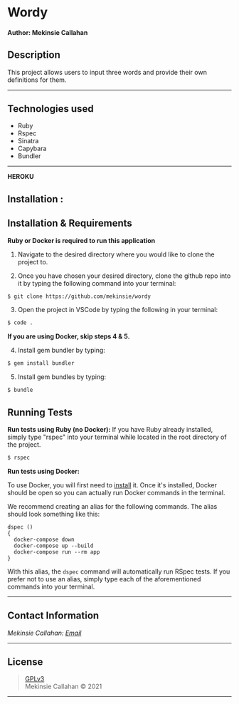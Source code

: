 # Wordy
#### Author: Mekinsie Callahan

## Description
This project allows users to input three words and provide their own definitions for them. 

* * *

## Technologies used

* Ruby
* Rspec
* Sinatra
* Capybara
* Bundler

* * *
**HEROKU**

## Installation :
## Installation & Requirements
**Ruby or Docker is required to run this application**

1. Navigate to the desired directory where you would like to clone the project to.

2. Once you have chosen your desired directory, clone the github repo into it by typing the following command into your terminal:
```bash
$ git clone https://github.com/mekinsie/wordy
```
3. Open the project in VSCode by typing the following in your terminal:

``` bash
$ code .
```
**If you are using Docker, skip steps 4 & 5.**

4. Install gem bundler by typing:

``` bash
$ gem install bundler
```

5. Install gem bundles by typing:

``` bash
$ bundle
```

## Running Tests

**Run tests using Ruby (no Docker):**
If you have Ruby already installed, simply type "rspec" into your terminal while located in the root directory of the project.
``` bash
$ rspec
```

**Run tests using Docker:**

To use Docker, you will first need to [install](https://docs.docker.com/get-docker/) it. Once it's installed, Docker should be open so you can actually run Docker commands in the terminal.

We recommend creating an alias for the following commands. The alias should look something like this:

```
dspec ()
{
  docker-compose down
  docker-compose up --build
  docker-compose run --rm app
}
```

With this alias, the `dspec` command will automatically run RSpec tests. If you prefer not to use an alias, simply type each of the aforementioned commands into your terminal.


<!-- ## Running scripts

**Run scripts in your terminal (must have Ruby already installed):**

* While located in the root directory of the project, type the following in your terminal to run the script:

```bash
$ ruby lib/script.rb
```

**Run scripts in Docker**
* Run the following command: `docker-compose run --rm app ruby lib/script.rb`.
We recommend aliasing this command if you plan to run scripts often. -->

* * *

## Contact Information

_Mekinsie Callahan: [Email](mekinsie.aja@gmail.com)_
* * *

## License
> [GPLv3](https://choosealicense.com/licenses/gpl-3.0/)\
> Mekinsie Callahan &copy; 2021
* * *
